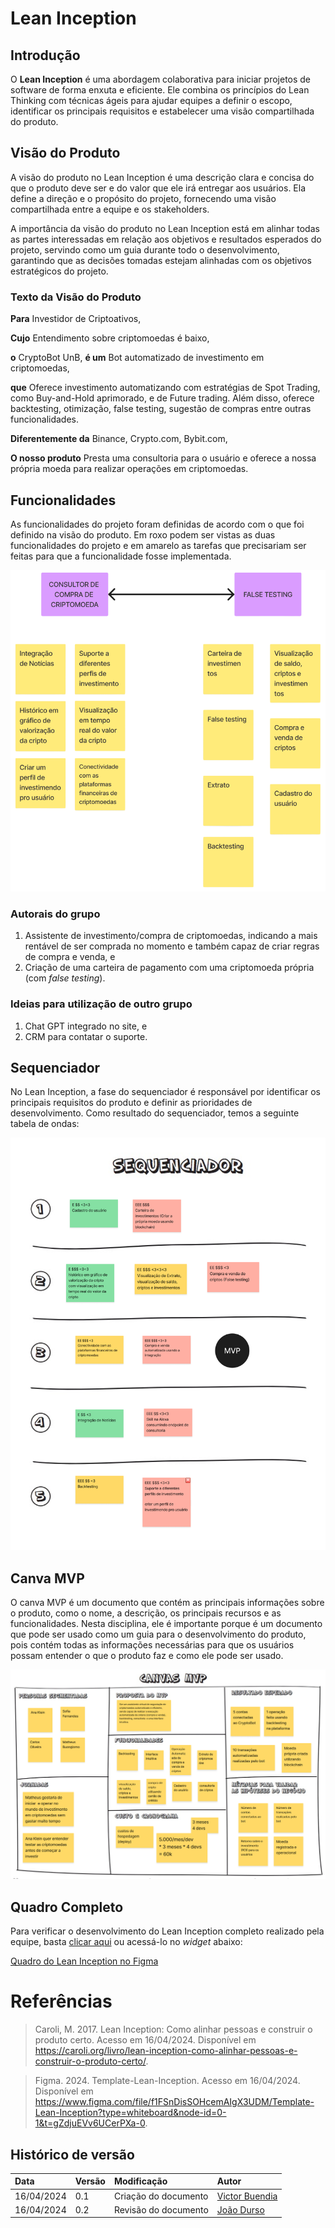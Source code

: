 # Lean Inception

## Introdução

O **Lean Inception** é uma abordagem colaborativa para iniciar projetos de software de forma enxuta e eficiente. Ele combina os princípios do Lean Thinking com técnicas ágeis para ajudar equipes a definir o escopo, identificar os principais requisitos e estabelecer uma visão compartilhada do produto.

## Visão do Produto

A visão do produto no Lean Inception é uma descrição clara e concisa do que o produto deve ser e do valor que ele irá entregar aos usuários. Ela define a direção e o propósito do projeto, fornecendo uma visão compartilhada entre a equipe e os stakeholders.

A importância da visão do produto no Lean Inception está em alinhar todas as partes interessadas em relação aos objetivos e resultados esperados do projeto, servindo como um guia durante todo o desenvolvimento, garantindo que as decisões tomadas estejam alinhadas com os objetivos estratégicos do projeto.

<div class="callout">

### Texto da Visão do Produto

**Para** Investidor de Criptoativos,

**Cujo** Entendimento sobre criptomoedas é baixo,

**o** CryptoBot UnB, **é um** Bot automatizado de investimento em criptomoedas,

**que** Oferece investimento automatizando com estratégias de Spot Trading, como Buy-and-Hold aprimorado, e de Future trading. Além disso, oferece backtesting, otimização, false testing, sugestão de compras entre outras funcionalidades.

**Diferentemente da** Binance, Crypto.com, Bybit.com,

**O nosso produto** Presta uma consultoria para o usuário e oferece a nossa própria moeda para realizar operações em criptomoedas.
</div>

## Funcionalidades

As funcionalidades do projeto foram definidas de acordo com o que foi definido na visão do produto. Em roxo podem ser vistas as duas funcionalidades do projeto e em amarelo as tarefas que precisariam ser feitas para que a funcionalidade fosse implementada.

![Funcionalidades](../assets/lean/funcionalidades.png)

### Autorais do grupo

1. Assistente de investimento/compra de criptomoedas, indicando a mais rentável de ser comprada no momento e também capaz de criar regras de compra e venda, e
2. Criação de uma carteira de pagamento com uma criptomoeda própria (com *false testing*).

### Ideias para utilização de outro grupo

1. Chat GPT integrado no site, e
2. CRM para contatar o suporte.

## Sequenciador

No Lean Inception, a fase do sequenciador é responsável por identificar os principais requisitos do produto e definir as prioridades de desenvolvimento. Como resultado do sequenciador, temos a seguinte tabela de ondas:

![Sequenciador](../assets/lean/sequenciador.png)

## Canva MVP

O canva MVP é um documento que contém as principais informações sobre o produto, como o nome, a descrição, os principais recursos e as funcionalidades. Nesta disciplina, ele é importante porque é um documento que pode ser usado como um guia para o desenvolvimento do produto, pois contém todas as informações necessárias para que os usuários possam entender o que o produto faz e como ele pode ser usado.

![Canvas MVP](../assets/lean/canvas_mvp.png)

## Quadro Completo

Para verificar o desenvolvimento do Lean Inception completo realizado pela equipe, basta [clicar aqui](https://www.figma.com/file/HFiJMSoTDhfuszoZskcZ4B/Template-Lean-Inception?type=whiteboard&node-id=0%3A1&t=RP4Tbr9SvZkcriQ4-1) ou acessá-lo no *widget* abaixo:

[Quadro do Lean Inception no Figma](./lean_figma.html ':include :type=iframe width=100% height=450')

# Referências
> Caroli, M. 2017. Lean Inception: Como alinhar pessoas e construir o produto certo. Acesso em 16/04/2024. Disponível em <https://caroli.org/livro/lean-inception-como-alinhar-pessoas-e-construir-o-produto-certo/>.

> Figma. 2024. Template-Lean-Inception. Acesso em 16/04/2024. Disponível em <https://www.figma.com/file/f1FSnDisSOHcemAIgX3UDM/Template-Lean-Inception?type=whiteboard&node-id=0-1&t=gZdjuEVv6UCerPXa-0>.

## Histórico de versão

| Data | Versão | Modificação | Autor |
| :- | :- | :- | :- |
| 16/04/2024 | 0.1 | Criação do documento | [Victor Buendia](https://github.com/Victor-Buendia) | 
| 16/04/2024 | 0.2 | Revisão do documento | [João Durso](https://github.com/jvsdurso) | 
